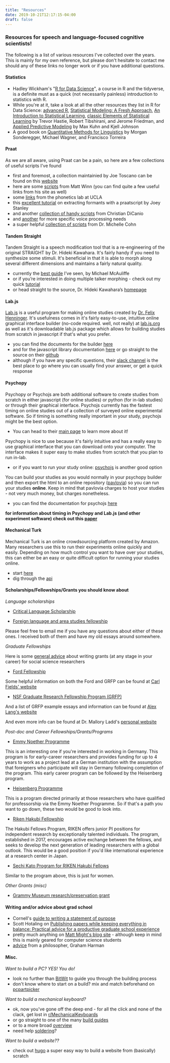 ```yaml
---
title: "Resources"
date: 2019-10-21T12:17:15-04:00
draft: false
---
```


### Resources for speech and language-focused cognitive scientists!
The following is a list of various resources I've collected over the years. This is mainly for my own reference, but please don't hesitate to contact me should any of these links no longer work or if you have additional questions.

#### Statistics

* Hadley Wickham's "[R for Data Science](https://r4ds.had.co.nz/)", a course in R and the tidyverse, is a definite must as a quick (not necessarily painless) introduction to statistics with R.
* While you're at it, take a look at all the other resources they list in R for Data Science: [advanced R](http://adv-r.had.co.nz/), [Statistical Modeling: A Fresh Approach](http://mosaic-web.org/go/SM2-technique/), [An Introduction to Statistical Learning](http://www-bcf.usc.edu/~gareth/ISL/), [classic Elements of Statistical Learning](https://web.stanford.edu/~hastie/Papers/ESLII.pdf) by Trevor Hastie, Robert Tibshirani, and Jerome Friedman, and [Applied Predictive Modeling](http://appliedpredictivemodeling.com) by Max Kuhn and Kjell Johnson
* A good book on [Quantitative Methods for Linguistics](http://people.linguistics.mcgill.ca/~morgan/book/index.html) by Morgan Sonderegger, Michael Wagner, and Francisco Torreira


#### Praat
As we are all aware, using Praat can be a pain, so here are a few collections of useful scripts I've found

* first and foremost, a collection maintainied by Joe Toscano can be found on this [website](https://sites.google.com/site/praatscripts/)
* here are some [scripts](http://www.mattwinn.com/praat.html) from Matt Winn (you can find quite a few useful links from his site as well)
* some [links](http://phonetics.linguistics.ucla.edu/facilities/acoustic/praat.html) from the phonetics lab at UCLA
* this [excellent tutorial](http://joeystanley.com/blog/a-tutorial-on-extracting-formants-in-praat) on extracting formants with a praatscript by Joey Stanley
* and another [collection of handy scripts](https://www.acsu.buffalo.edu/~cdicanio/scripts.html) from Christian DiCanio
* and [another](http://www.praatvocaltoolkit.com/index.html) for more specific voice processing needs
* a super helpful [collection of scripts](https://github.com/michellecohn/praat-scripts) from Dr. Michelle Cohn

#### Tandem Straight
Tandem Straight is a speech modification tool that is a re-engineering of the original STRAIGHT by Dr. Hideki Kawahara. It's fairly handy if you need to synthesize some stimuli. It's beneficial in that it is able to morph along several different dimensions and maintains a fairly natural quality.

* currently the [best guide](https://memcauliffe.com/straight_workshop/) I’ve seen, by Michael McAuliffe
* or if you’re interested in doing multiple talker morphing - check out my quick [tutorial](https://github.com/joselyn-rodriguez/TandemStraight/blob/master/3morph_tutorial.md)
* or head straight to the source, Dr. Hideki Kawahara’s [homepage](http://web.wakayama-u.ac.jp/~kawahara/index-e.html)

#### Lab.js
[Lab.js](https://lab.js.org/) is a useful program for making online studies created by [Dr. Felix Henninger](http://felixhenninger.com/). It's usefulness comes in it's fairly easy-to-use, intuitive online graphical interface builder (no-code required. well, not really) at [lab.js.org](https://labjs.felixhenninger.com/) as well as it's downloadable lab.js package which allows for building studies from scratch in javascript if that's what you prefer.

* you can find the documents for the builder [here](https://labjs.readthedocs.io/en/latest/learn/builder/index.html)
* and for the javascript library documentation [here](https://labjs.readthedocs.io/en/latest/reference/index.html) or go straight to the source on their [github](https://github.com/felixhenninger/lab.js)
* although if you have any specific questions, their [slack channel](https://slackin-nmbrcrnchrs.herokuapp.com/) is the best place to go where you can usually find your answer, or get a quick response

#### Psychopy
Psychopy or Psychojs are both additional software to create studies from scratch in either javascript (for online studies) or python (for in-lab studies) or through their graphical interface. Psychojs currently has the fastest timing on online studies out of a collection of surveyed online experimental software. So if timing is something really important in your study, psychojs might be the best option.

* You can head to their [main page](https://www.psychopy.org/) to learn more about it!

Psychopy is nice to use because it's fairly intuitive and has a really easy to use graphical interface that you can download onto your computer. The interface makes it super easy to make studies from scratch that you plan to run in-lab.

* or if you want to run your study online: [psychojs](https://github.com/psychopy/psychojs) is another good option

You can build your studies as you would normally in your psychopy builder and then export the html to an online repository ([pavlovia](https://www.pavlovia.org/)) so you can run your studies **online**. Keep in mind that pavlovia charges to host your studies - not very much money, but charges nonetheless.

* you can find the documentation for psychojs [here](https://psychopy.github.io/psychojs/)


**for information about timing in Psychopy and Lab.js (and other experiment software) check out this [paper](http://psyarxiv.com/d6nu5/)**

#### Mechanical Turk
Mechanical Turk is an online crowdsourcing platform created by Amazon. Many researchers use this to run their experiments online quickly and easily. Depending on how much control you want to have over your studies, this can either be an easy or quite difficult option for running your studies online.

* start [here](https://www.mturk.com/)
* dig through the [api](https://docs.aws.amazon.com/AWSMechTurk/latest/AWSMturkAPI/Welcome.html)


#### Scholarships/Fellowships/Grants you should know about  

 *Language scholarships*

* [Critical Language Scholarship](https://www.clscholarship.org/)

* [Foreign language and area studies fellowship](https://www2.ed.gov/programs/iegpsflasf/index.html)

Please feel free to email me if you have any questions about either of these ones. I received both of them and have my old essays around somewhere.

 *Graduate Fellowships*

 Here is some [general advice](https://s3.amazonaws.com/ssrc-cdn1/crmuploads/new_publication_3/%7B7A9CB4F4-815F-DE11-BD80-001CC477EC70%7D.pdf) about writing grants (at any stage in your career) for social science researchers

* [Ford Fellowship](https://sites.nationalacademies.org/PGA/FordFellowships/index.htm)

Some helpful information on both the Ford and GRFP can be found at [Carl Fields' website](https://carlnotsagan.github.io/resources/)

* [NSF Graduate Research Fellowship Program  (GRFP)](https://www.nsf.gov/funding/pgm_summ.jsp?pims_id=6201)

And a list of GRFP example essays and information can be found at [Alex Lang's website](https://www.alexhunterlang.com/nsf-fellowship)

And even more info can be found at Dr. Mallory Ladd's [personal website](http://www.malloryladd.com/nsf-grfp-advice.html)


*Post-doc and Career Fellowships/Grants/Programs*

* [Emmy Noether Programme](https://www.dfg.de/en/research_funding/programmes/individual/emmy_noether/)

This is an interesting one if you're interested in working in Germany. This program is for early-career researchers and provides funding for up to 4 years to work as a project lead at a German institution with the assumption that foreigners who participate will stay in Germany following completion of the program. This early career program can be followed by the Heisenberg program.

* [Heisenberg Programme](https://www.dfg.de/en/research_funding/programmes/individual/heisenberg/index.html)

This is a program directed primarily at those researchers who have qualified for professorship via the Emmy Noether Programme. So if that's a path you want to go down, these two would be good to look into.

* [Riken Hakubi Fellowship](https://www.riken.jp/en/careers/programs/hakubi/index.html)

The Hakubi Fellows Program, RIKEN offers junior PI positions for independent research by exceptionally talented individuals. The program, established in 2017, encourages active exchange between the fellows, and seeks to develop the next generation of leading researchers with a global outlook. This would be a good position if you'd like international experience at a research center in Japan.

* [Sechi Kato Program for RIKEN Hakubi Fellows](https://www.riken.jp/en/careers/programs/kato_sechi/index.html)

Similar to the program above, this is just for women.


*Other Grants (misc)*

* [Grammy Museum research/preservation grant](https://grammymuseum.org/national-reach/grant-program/)

#### Writing and/or advice about grad school

* Cornell's [guide to writing a statement of purpose](https://gradschool.cornell.edu/diversity-inclusion/recruitment/prospective-students/writing-your-statement-of-purpose/)
* Scott Hotaling on [Publishing papers while keeping everything in balance: Practical advice for a
productive graduate school experience](http://coldgenomes.com/wp-content/uploads/2018/08/Hotaling-2018-IEE-Productivity.pdf)
* pretty much anything on [Matt Might's blog site](http://matt.might.net/articles/) - although keep in mind this is mainly geared for computer science students
* [advice](https://doctorzamalek2.wordpress.com/category/advice/) from a philosopher, Graham Harman


#### Misc.

*Want to build a PC? YES! You do!*


* look no further than [BitWit](https://www.youtube.com/user/AwesomeSauceNews) to guide you through the building process
* don't know where to start on a build? mix and match beforehand on [pcpartpicker](https://pcpartpicker.com/)

*Want to build a mechanical keyboard?*


* ok, now you've gone off the deep end - for all the click and none of the clack, get lost in [r/MechanicalKeyboards](https://www.reddit.com/r/MechanicalKeyboards/)
* or go straight to one of the many [build guides](https://www.reddit.com/r/MechanicalKeyboards/comments/4l0p41/guide_detailed_guide_to_making_a_custom_keyboard/)
* or to a more broad [overview](https://www.reddit.com/r/MechanicalKeyboards/wiki/customkeyboards#wiki_step_by_step_guides)
* need help [soldering](https://learn.adafruit.com/adafruit-guide-excellent-soldering?view=all#making-a-good-solder-joint)?

*Want to build a website??*


* check out [hugo](https://gohugo.io/) a super easy way to build a website from (basically) scratch
